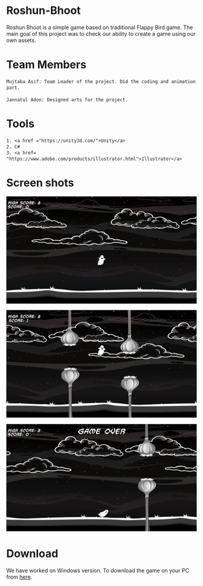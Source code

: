 # Roshun-Bhoot
Roshun Bhoot is a simple game based on traditional Flappy Bird game. The main goal of this project was to check our ability to create a game using our own assets.

# Team Members

    Mujtaba Asif: Team Leader of the project. Did the coding and animation part. 
    
    Jannatul Adon: Designed arts for the project. 
    
# Tools
    1. <a href ="https://unity3d.com/">Unity</a>
    2. C#
    3. <a href= "https://www.adobe.com/products/illustrator.html">Illustrator</a> 
    
# Screen shots
![Game start](/MISC/1.png)

![Game score](/MISC/3.png)

![Game over](/MISC/4.png)

# Download

We have worked on Windows version. To download the game on your PC from <a href="setup.exe">here</a>.
